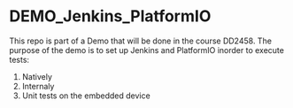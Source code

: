 # DEMO_Jenkins_PlatformIO

This repo is part of a Demo that will be done in the course DD2458. The purpose of the demo is to set up Jenkins and PlatformIO inorder to execute tests: 

1) Natively 
2) Internaly 
3) Unit tests on the embedded device 




